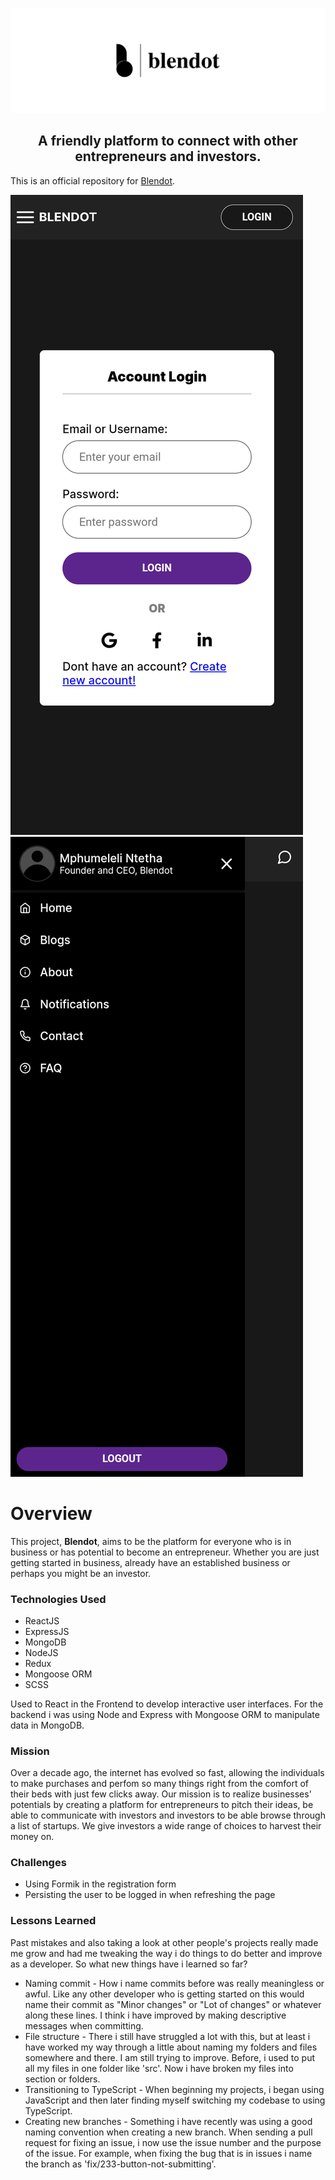![Blendot Logo](https://github.com/ErrolNtetha/smestartup/blob/old-project-state/src/assets/images/logo.png?raw=true)

<h2 align="center"> A friendly platform to connect with other entrepreneurs and investors. </h2>

This is an official repository for [Blendot](https://blendot.com).

![Login Screenshot](https://github.com/ErrolNtetha/smestartup/blob/dba7080930df5b7a837398625fc0901d6d4ec47d/src/assets/Screenshot_20220619-004603_Samsung%20Internet.png?raw=true)
![Menu Screenshot](https://github.com/ErrolNtetha/smestartup/blob/dba7080930df5b7a837398625fc0901d6d4ec47d/src/assets/Screenshot_20220619-004647_Samsung%20Internet.png?raw=true)
# Overview
This project, **Blendot**, aims to be the platform for everyone who is in business or has potential to become an entrepreneur. Whether you are just getting started in business, already have an established business or perhaps you might be an investor.

### Technologies Used
- ReactJS
- ExpressJS
- MongoDB
- NodeJS
- Redux
- Mongoose ORM
- SCSS

Used to React in the Frontend to develop interactive user interfaces.
For the backend i was using Node and Express with Mongoose ORM to manipulate data 
in MongoDB. 

### Mission
Over a decade ago, the internet has evolved so fast, allowing the individuals to make purchases and perfom so many things right from the comfort of their beds with just few clicks away. Our mission is to realize businesses' potentials by creating a platform for entrepreneurs to pitch their ideas, be able to communicate with investors and investors to be able browse through a list of startups. We give investors a wide range of choices to harvest their money on.

### Challenges
* Using Formik in the registration form
* Persisting the user to be logged in when refreshing the page

### Lessons Learned
Past mistakes and also taking a look at other people's projects really made me grow and had me tweaking the way i do things to do better and improve as a developer. So what new things have i learned so far?
* Naming commit - How i name commits before was really meaningless or awful. Like any other developer who is getting started on this would name their commit as "Minor changes" or "Lot of changes" or whatever along these lines. I think i have improved by making descriptive messages when committing.
* File structure - There i still have struggled a lot with this, but at least i have worked my way through a little about naming my folders and files somewhere and there. I am still trying to improve. Before, i used to put all my files in one folder like 'src'. Now i have broken my files into section or folders.
* Transitioning to TypeScript - When beginning my projects, i began using JavaScript and then later finding myself switching my codebase to using TypeScript.
* Creating new branches - Something i have recently was using a good naming convention when creating a new branch. When sending a pull request for fixing an issue, i now use the issue number and the purpose of the issue. For example, when fixing the bug that is in issues i name the branch as 'fix/233-button-not-submitting'.
